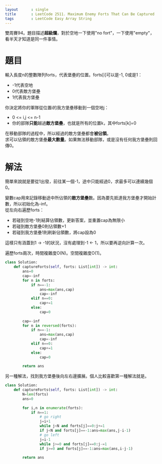 ```yaml
--- 
layout      : single
title       : LeetCode 2511. Maximum Enemy Forts That Can Be Captured
tags        : LeetCode Easy Array String
---
```

雙周賽94。題目描述**超級爛**，對於空地一下使用"no fort"，一下使用"empty"，看半天才知道是同一件事情。  

# 題目
輸入長度n的整數陣列forts，代表堡壘的位置。forts[i]可以是-1, 0或是1：  
- -1代表空地  
- 0代表敵方堡壘  
- 1代表我方堡壘  

你決定將你的軍隊從位置i的我方堡壘移動到一個空地j：  
- 0 <= i,j <= n-1  
- 你的部隊**只能**越過**敵方堡壘**，也就是所有的位置k，其中forts[k]=0  

在移動部隊的過程中，所以經過的敵方堡壘都會**被佔領**。  
求可以佔領的敵方堡壘**最大數量**。如果無法移動部隊，或是沒有任何我方堡壘則回傳0。  

# 解法
簡單來說就是要從1出發，前往某一個-1，途中只能經過0，求最多可以連續幾個0。  

變數cap用來記錄移動途中所佔領的**敵方堡壘**數。因為要先抵達我方堡壘才開始計數，所以初始化為-inf。  
從左向右遍歷forts：  
- 若碰到空地-1則結算佔領數，更新答案，並重置cap為無限小  
- 若碰到敵方堡壘0則佔領數+1  
- 若碰到我方堡壘1則刷新佔領數，將cap設為0  

這樣只有涵蓋到1 -> -1的狀況，沒有處理到-1 <- 1，所以要再逆向計算一次。  

遍歷forts兩次，時間複雜度O(N)。空間複雜度O(1)。  

```python
class Solution:
    def captureForts(self, forts: List[int]) -> int:
        ans=0
        cap=-inf
        for n in forts:
            if n==-1:
                ans=max(ans,cap)
                cap=-inf
            elif n==0:
                cap+=1
            else:
                cap=0
        
        cap=-inf
        for n in reversed(forts):
            if n==-1:
                ans=max(ans,cap)
                cap=-inf
            elif n==0:
                cap+=1
            else:
                cap=0
                
        return ans
```

另一種解法，找到我方堡壘後向左右邊擴展。個人比較喜歡第一種解法就是。  

```python
class Solution:
    def captureForts(self, forts: List[int]) -> int:
        N=len(forts)
        ans=0
        
        for i,n in enumerate(forts):
            if n==1:
                # go right
                j=i+1
                while j<N and forts[j]==0:j+=1
                if j<N and forts[j]==-1:ans=max(ans,j-i-1)
                # go left
                j=i-1
                while j>=0 and forts[j]==0:j-=1
                if j>=0 and forts[j]==-1:ans=max(ans,i-j-1)
                    
        return ans
```

